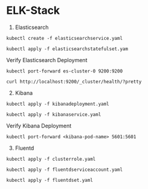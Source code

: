# ELK-Stack
1.  Elasticsearch

```
kubectl create -f elasticsearchservice.yaml
```
```
kubectl apply -f elasticsearchstatefulset.yam
```

Verify Elasticsearch Deployment

```
kubectl port-forward es-cluster-0 9200:9200

curl http://localhost:9200/_cluster/health/?pretty

```

2. Kibana

```
kubectl apply -f kibanadeployment.yaml
```
```
kubectl apply -f kibanaservice.yaml
```

Verify Kibana Deployment

```
kubectl port-forward <kibana-pod-name> 5601:5601
```

3. Fluentd

```
kubectl apply -f clusterrole.yaml
```
```
kubectl apply -f fluentdserviceaccount.yaml
```
```
kubectl apply -f fluentdset.yaml
```
